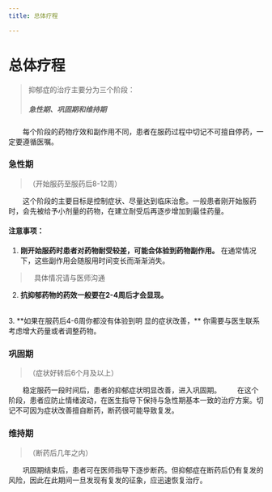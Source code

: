 ```yaml
---
title: 总体疗程

---
```



# 总体疗程 

> 抑郁症的治疗主要分为三个阶段：
> #####  急性期、巩固期和维持期
&ensp;&ensp;&ensp;&ensp;每个阶段的药物疗效和副作用不同，患者在服药过程中切记不可擅自停药，一定要遵循医嘱。

### 急性期
>（开始服药至服药后8-12周）

&ensp;&ensp;&ensp;&ensp;这个阶段的主要目标是控制症状、尽量达到临床治愈。一般患者刚开始服药时，会先被给予小剂量的药物，在建立耐受后再逐步增加到最佳药量。
#### 注意事项：
  1. **刚开始服药时患者对药物耐受较差，可能会体验到药物副作用。** 在通常情况下，这些副作用会随服用时间变长而渐渐消失。
> &ensp; 具体情况请与医师沟通

  2. **抗抑郁药物的药效一般要在2-4周后才会显现。**
   <br/>
  3. **如果在服药后4-6周你都没有体验到明
   显的症状改善，** 你需要与医生联系考虑增大药量或者调整药物。

### 巩固期
>（症状好转后6个月及以上）

&ensp;&ensp;&ensp;&ensp;稳定服药一段时间后，患者的抑郁症状明显改善，进入巩固期。
&ensp;&ensp;&ensp;&ensp;在这个阶段，患者应防止情绪波动，在医生指导下保持与急性期基本一致的治疗方案。切记不可因为症状改善擅自断药，断药很可能导致复发。

### 维持期
>（断药后几年之内）

&ensp;&ensp;&ensp;&ensp;巩固期结束后，患者可在医师指导下逐步断药。但抑郁症在断药后仍有复发的风险，因此在此期间一旦发现有复发的征象，应迅速恢复治疗。
